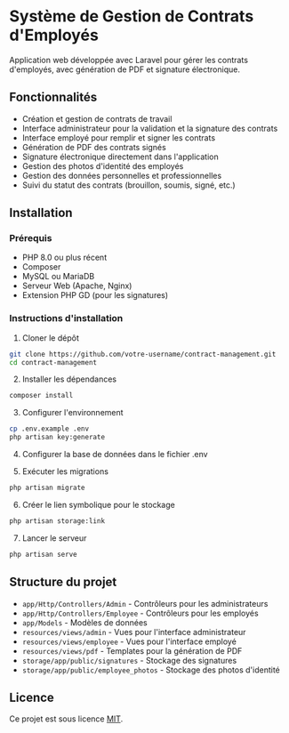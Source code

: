 # Système de Gestion de Contrats d'Employés

Application web développée avec Laravel pour gérer les contrats d'employés, avec génération de PDF et signature électronique.

## Fonctionnalités

- Création et gestion de contrats de travail
- Interface administrateur pour la validation et la signature des contrats
- Interface employé pour remplir et signer les contrats
- Génération de PDF des contrats signés
- Signature électronique directement dans l'application
- Gestion des photos d'identité des employés
- Gestion des données personnelles et professionnelles
- Suivi du statut des contrats (brouillon, soumis, signé, etc.)

## Installation

### Prérequis

- PHP 8.0 ou plus récent
- Composer
- MySQL ou MariaDB
- Serveur Web (Apache, Nginx)
- Extension PHP GD (pour les signatures)

### Instructions d'installation

1. Cloner le dépôt
```bash
git clone https://github.com/votre-username/contract-management.git
cd contract-management
```

2. Installer les dépendances
```bash
composer install
```

3. Configurer l'environnement
```bash
cp .env.example .env
php artisan key:generate
```

4. Configurer la base de données dans le fichier .env

5. Exécuter les migrations
```bash
php artisan migrate
```

6. Créer le lien symbolique pour le stockage
```bash
php artisan storage:link
```

7. Lancer le serveur
```bash
php artisan serve
```

## Structure du projet

- `app/Http/Controllers/Admin` - Contrôleurs pour les administrateurs
- `app/Http/Controllers/Employee` - Contrôleurs pour les employés
- `app/Models` - Modèles de données
- `resources/views/admin` - Vues pour l'interface administrateur
- `resources/views/employee` - Vues pour l'interface employé
- `resources/views/pdf` - Templates pour la génération de PDF
- `storage/app/public/signatures` - Stockage des signatures
- `storage/app/public/employee_photos` - Stockage des photos d'identité

## Licence

Ce projet est sous licence [MIT](https://opensource.org/licenses/MIT).
